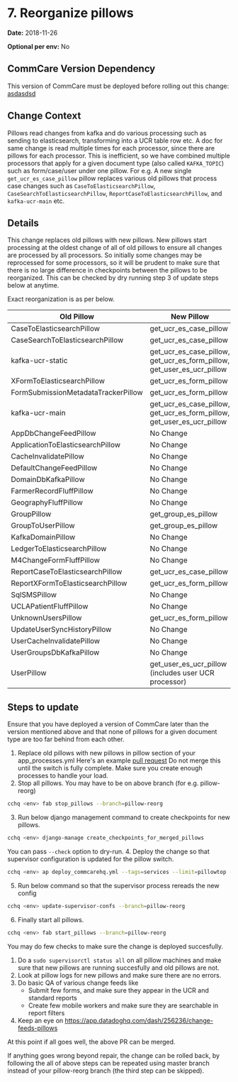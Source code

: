 # 7. Reorganize pillows

**Date:** 2018-11-26

**Optional per env:** No

## CommCare Version Dependency
This version of CommCare must be deployed before rolling out this change:
[asdasdsd](https://github.com/dimagi/commcare-hq/commit/asdasdsd)


## Change Context
Pillows read changes from kafka and do various processing such as sending  to
elasticsearch, transforming into a UCR table row etc. A doc for same change is read
multiple times for each processor, since there are pillows for each processor.
This is inefficient, so we have combined multiple processors that apply for a
given document type (also called `KAFKA_TOPIC`) such as form/case/user under
one pillow. For e.g. A new single `get_ucr_es_case_pillow` pillow replaces
various old pillows that process case changes such as `CaseToElasticsearchPillow`,
`CaseSearchToElasticsearchPillow`, `ReportCaseToElasticsearchPillow`,
and `kafka-ucr-main` etc. 

## Details
This change replaces old pillows with new pillows. New pillows start
processing at the oldest change of all of old pillows to ensure all changes
are processed by all processors. So initially some changes may be reprocessed for some 
processors, so it will be prudent to make sure that there is
no large difference in checkpoints between the pillows to be reorganized.
This can be checked by dry running step 3 of update steps below at anytime.

Exact reorganization is as per below.

Old Pillow | New Pillow
-- | --
CaseToElasticsearchPillow | get_ucr_es_case_pillow
CaseSearchToElasticsearchPillow | get_ucr_es_case_pillow
kafka-ucr-static | get_ucr_es_case_pillow, get_ucr_es_form_pillow, get_user_es_ucr_pillow
XFormToElasticsearchPillow | get_ucr_es_form_pillow
FormSubmissionMetadataTrackerPillow | get_ucr_es_form_pillow
kafka-ucr-main | get_ucr_es_case_pillow, get_ucr_es_form_pillow, get_user_es_ucr_pillow
AppDbChangeFeedPillow | No Change
ApplicationToElasticsearchPillow | No Change
CacheInvalidatePillow | No Change
DefaultChangeFeedPillow | No Change
DomainDbKafkaPillow | No Change
FarmerRecordFluffPillow | No Change
GeographyFluffPillow | No Change
GroupPillow | get_group_es_pillow
GroupToUserPillow | get_group_es_pillow
KafkaDomainPillow | No Change
LedgerToElasticsearchPillow | No Change
M4ChangeFormFluffPillow | No Change
ReportCaseToElasticsearchPillow | get_ucr_es_case_pillow
ReportXFormToElasticsearchPillow | get_ucr_es_form_pillow
SqlSMSPillow | No Change
UCLAPatientFluffPillow | No Change
UnknownUsersPillow | get_ucr_es_form_pillow
UpdateUserSyncHistoryPillow | No Change
UserCacheInvalidatePillow | No Change
UserGroupsDbKafkaPillow | No Change
UserPillow | get_user_es_ucr_pillow  (includes user UCR processor)

## Steps to update
Ensure that you have deployed a version of CommCare later than the version mentioned above
and that none of pillows for a given document type are too far behind from each other.

1. Replace old pillows with new pillows in pillow section of your app_processes.yml
   Here's an example [pull request](https://github.com/dimagi/commcare-cloud/pull/2415)
   Do not merge this until the switch is fully complete. Make sure you create enough
   processes to handle your load.
2. Stop all pillows. You may have to be on above branch (for e.g. pillow-reorg)
```bash   
cchq <env> fab stop_pillows --branch=pillow-reorg
```
3. Run below django management command to create checkpoints for new pillows.
```bash   
cchq <env> django-manage create_checkpoints_for_merged_pillows
```
You can pass `--check` option to dry-run.
4. Deploy the change so that supervisor configuration is updated for the pillow switch.
```bash   
cchq <env> ap deploy_commcarehq.yml --tags=services --limit=pillowtop --branch=pillow-reorg
```
5. Run below command so that the supervisor process rereads the new config
```bash   
cchq <env> update-supervisor-confs --branch=pillow-reorg
```
6. Finally start all pillows.
```bash    
cchq <env> fab start_pillows --branch=pillow-reorg
```

You may do few checks to make sure the change is deployed succesfully.

1. Do a `sudo supervisorctl status all` on all pillow machines and make sure that new pillows are running succesfully and old pillows are not.
2. Look at pillow logs for new pillows and make sure there are no errors.
3. Do basic QA of various change feeds like
   - Submit few forms, and make sure they appear in the UCR and standard reports
   - Create few mobile workers and make sure they are searchable in report filters
4. Keep an eye on https://app.datadoghq.com/dash/256236/change-feeds-pillows

At this point if all goes well, the above PR can be merged.

If anything goes wrong beyond repair, the change can be rolled back, by following
the all of above steps can be repeated using master branch instead of 
your pillow-reorg branch (the third step can be skipped).
